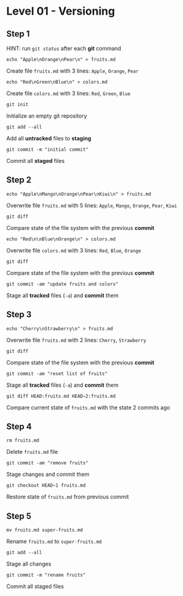 # Level 01 - Versioning

## Step 1

HINT: run `git status` after each **git** command

`echo "Apple\nOrange\nPear\n" > fruits.md`

Create file `fruits.md` with 3 lines: `Apple`, `Orange`, `Pear`

`echo "Red\nGreen\nBlue\n" > colors.md`

Create file `colors.md` with 3 lines: `Red`, `Green`, `Blue`

`git init`

Initialize an empty git repository

`git add --all`

Add all **untracked** files to **staging**

`git commit -m "initial commit"`

Commit all **staged** files

## Step 2

`echo "Apple\nMango\nOrange\nPear\nKiwi\n" > fruits.md`

Overwrite file `fruits.md` with 5 lines: `Apple`, `Mango`, `Orange`, `Pear`, `Kiwi`

`git diff`

Compare state of the file system with the previous **commit**

`echo "Red\n\nBlue\nOrange\n" > colors.md`

Overwrite file `colors.md` with 3 lines: `Red`, `Blue`, `Orange`

`git diff`

Compare state of the file system with the previous **commit**

`git commit -am "update fruits and colors"`

Stage all **tracked** files (`-a`) and **commit** them

## Step 3

`echo "Cherry\nStrawberry\n" > fruits.md`

Overwrite file `fruits.md` with 2 lines: `Cherry`, `Strawberry`

`git diff`

Compare state of the file system with the previous **commit**

`git commit -am "reset list of fruits"`

Stage all **tracked** files (`-a`) and **commit** them

`git diff HEAD:fruits.md HEAD~2:fruits.md`

Compare current state of `fruits.md` with the state 2 commits ago

## Step 4

`rm fruits.md`

Delete `fruits.md` file

`git commit -am "remove fruits"`

Stage changes and commit them

`git checkout HEAD~1 fruits.md`

Restore state of `fruits.md` from previous commit

## Step 5

`mv fruits.md super-fruits.md`

Rename `fruits.md` to `super-fruits.md`

`git add --all`

Stage all changes

`git commit -m "rename fruits"`

Commit all staged files
